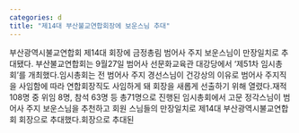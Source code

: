 ```yaml
---
categories: d
title: "제14대 부산불교연합회장에 보운스님 추대"
---
```

부산광역시불교연합회 제14대 회장에 금정총림 범어사 주지 보운스님이 만장일치로 추대됐다. 부산불교연합회는 9월27일 범어사 선문화교육관 대강당에서 ‘제51차 임시총회’를 개최했다.임시총회는 전 범어사 주지 경선스님이 건강상의 이유로 범어사 주지직을 사임함에 따라 연합회장직도 사임하게 돼 회장을 새롭게 선출하기 위해 열렸다.재적 108명 중 위임 8명, 참석 63명 등 총71명으로 진행된 임시총회에서 고문 정각스님이 범어사 주지 보운스님을 추천하고 회원 스님들의 만장일치로 제14대 부산광역시불교연합회 회장으로 추대했다.회장으로 추대된